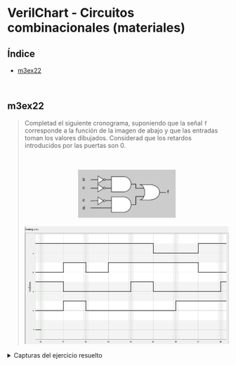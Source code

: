 
# VerilChart - Circuitos combinacionales (materiales)

## Índice

- [m3ex22](#m3ex22)

<br>

## m3ex22

<blockquote>

Completad el siguiente cronograma, suponiendo que la señal `f` corresponde a la función de la imagen de abajo y que las entradas toman los valores dibujados. Considerad que los retardos introducidos por las puertas son 0.

<br>

<div align="center">

![](capturas/enunciados/m3ex22.png)
</div>

<div align="center">

![](capturas/enunciados/m3ex22_cronograma.png)
</div>
</blockquote>

<details>
	<summary>Capturas del ejercicio resuelto</summary>
	<div>
		<img src="capturas/ejercicios/m3ex22.png">
	</div>
</details>
